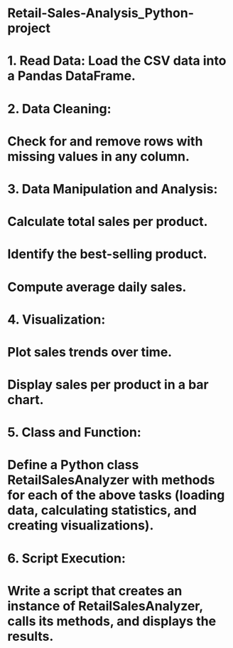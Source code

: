 # Retail-Sales-Analysis_Python-project
# 1. Read Data: Load the CSV data into a Pandas DataFrame.
# 2. Data Cleaning:
#      Check for and remove rows with missing values in any column.
# 3. Data Manipulation and Analysis:
#      Calculate total sales per product.
#      Identify the best-selling product.
#      Compute average daily sales.
# 4.  Visualization:
#      Plot sales trends over time.
#      Display sales per product in a bar chart.
# 5.  Class and Function:
#      Define a Python class RetailSalesAnalyzer with methods for each of the above tasks (loading data, calculating statistics, and creating visualizations).
# 6.  Script Execution:
#      Write a script that creates an instance of RetailSalesAnalyzer, calls its methods, and displays the results.


